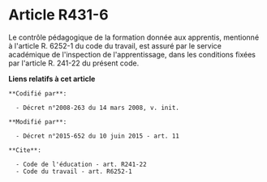 # Article R431-6

Le contrôle pédagogique de la formation donnée aux apprentis, mentionné à l'article R. 6252-1 du code du travail, est assuré
par le service académique de l'inspection de l'apprentissage, dans les conditions fixées par l'article R. 241-22 du présent
code.

**Liens relatifs à cet article**

	**Codifié par**:

	  - Décret n°2008-263 du 14 mars 2008, v. init.

	**Modifié par**:

	  - Décret n°2015-652 du 10 juin 2015 - art. 11

	**Cite**:

	  - Code de l'éducation - art. R241-22
	  - Code du travail - art. R6252-1
